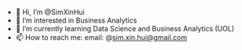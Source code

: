 - 👋 Hi, I’m @SimXinHui
- 👀 I’m interested in Business Analytics
- 🌱 I’m currently learning Data Science and Business Analytics (UOL)
- 📫 How to reach me: email: @sim.xin.hui@gmail.com

<!---
SimXinHui/SimXinHui is a ✨ special ✨ repository because its `README.md` (this file) appears on your GitHub profile.
You can click the Preview link to take a look at your changes.
--->
